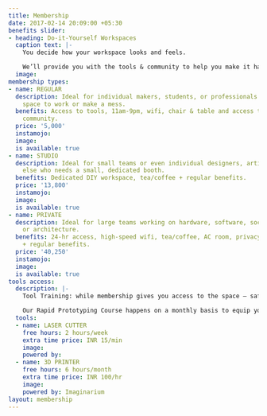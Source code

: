 ```yaml
---
title: Membership
date: 2017-02-14 20:09:00 +05:30
benefits slider:
- heading: Do-it-Yourself Workspaces
  caption text: |-
    You decide how your workspace looks and feels.

    We’ll provide you with the tools & community to help you make it happen!
  image: 
membership types:
- name: REGULAR
  description: Ideal for individual makers, students, or professionals who need a
    space to work or make a mess.
  benefits: Access to tools, 11am-9pm, wifi, chair & table and access to the maker
    community.
  price: '5,000'
  instamojo: 
  image: 
  is available: true
- name: STUDIO
  description: Ideal for small teams or even individual designers, artists or anyone
    else who needs a small, dedicated booth.
  benefits: Dedicated DIY workspace, tea/coffee + regular benefits.
  price: '13,800'
  instamojo: 
  image: 
  is available: true
- name: PRIVATE
  description: Ideal for large teams working on hardware, software, social innovation
    or architecture.
  benefits: 24-hr access, high-speed wifi, tea/coffee, AC room, privacy & storage
    + regular benefits.
  price: '40,250'
  instamojo: 
  image: 
  is available: true
tools access:
  description: |-
    Tool Training: while membership gives you access to the space – safety is our primary concern – all members MUST be trained and tested on all power tools, machines and certain electronic equipment by a makerspace instructor before you can use them.

    Our Rapid Prototyping Course happens on a monthly basis to equip you with everything you need to know about our tools and certify you on good practices. Then you can use the tools yourself anytime. :)
  tools:
  - name: LASER CUTTER
    free hours: 2 hours/week
    extra time price: INR 15/min
    image: 
    powered by: 
  - name: 3D PRINTER
    free hours: 6 hours/month
    extra time price: INR 100/hr
    image: 
    powered by: Imaginarium
layout: membership
---
```


